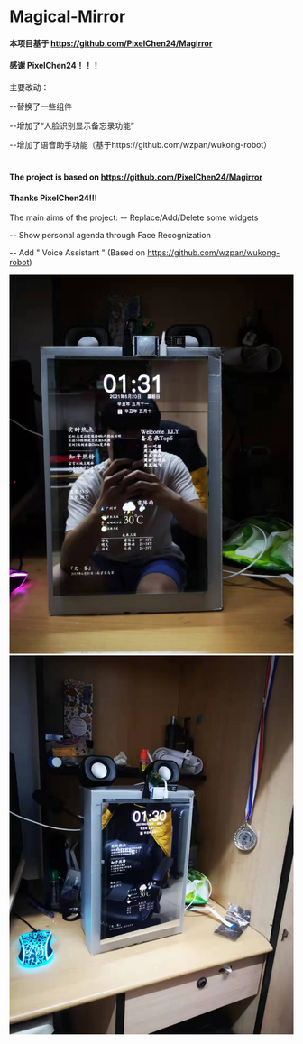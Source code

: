 # Magical-Mirror

#### 本项目基于 https://github.com/PixelChen24/Magirror

#### 感谢 PixelChen24！！！
主要改动：

--替换了一些组件

--增加了“人脸识别显示备忘录功能”

--增加了语音助手功能（基于https://github.com/wzpan/wukong-robot）

#

#### The project is based on https://github.com/PixelChen24/Magirror
#### Thanks PixelChen24!!!

The main aims of the project:
  -- Replace/Add/Delete some widgets
  
  -- Show personal agenda through Face Recognization
  
  -- Add " Voice Assistant " (Based on https://github.com/wzpan/wukong-robot)

![image](https://github.com/LY4C49/Magical-Mirror/blob/main/People.jpg)
![image](https://github.com/LY4C49/Magical-Mirror/blob/main/N_People.jpg)
